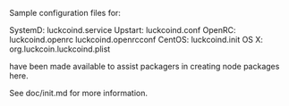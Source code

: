 Sample configuration files for:

SystemD: luckcoind.service
Upstart: luckcoind.conf
OpenRC:  luckcoind.openrc
         luckcoind.openrcconf
CentOS:  luckcoind.init
OS X:    org.luckcoin.luckcoind.plist

have been made available to assist packagers in creating node packages here.

See doc/init.md for more information.
